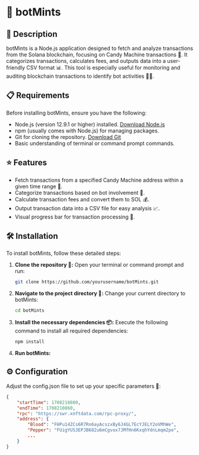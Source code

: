 # 🤖 botMints

## 📝 Description

botMints is a Node.js application designed to fetch and analyze transactions from the Solana blockchain, focusing on Candy Machine transactions 🍬. It categorizes transactions, calculates fees, and outputs data into a user-friendly CSV format 📊. This tool is especially useful for monitoring and auditing blockchain transactions to identify bot activities 🕵️‍♂️.

## 📋 Requirements

Before installing botMints, ensure you have the following:
- Node.js (version 12.9.1 or higher) installed. [Download Node.js](https://nodejs.org/)
- npm (usually comes with Node.js) for managing packages.
- Git for cloning the repository. [Download Git](https://git-scm.com/downloads)
- Basic understanding of terminal or command prompt commands.

## ⭐ Features

- Fetch transactions from a specified Candy Machine address within a given time range 📅.
- Categorize transactions based on bot involvement 🤔.
- Calculate transaction fees and convert them to SOL 💰.
- Output transaction data into a CSV file for easy analysis 📈.
- Visual progress bar for transaction processing 🚀.

## 🛠 Installation

To install botMints, follow these detailed steps:

1. **Clone the repository 📁:**
   Open your terminal or command prompt and run:
   ```bash
   git clone https://github.com/yourusername/botMints.git
2. **Navigate to the project directory 🚀:**
    Change your current directory to botMints:
    ```bash
    cd botMints
3. **Install the necessary dependencies 📦:**
    Execute the following command to install all required dependencies:
    ```bash
    npm install
4. **Run botMints:**
  

## ⚙️ Configuration
Adjust the config.json file to set up your specific parameters 🔧:
```json
{
    "startTime": 1708210800,
    "endTime": 1708210860,
    "rpc": "https://swr.xnftdata.com/rpc-proxy/",
    "address": {
        "Blood": "FHPu14ZCs6R7Rn6ayAcszxBy6J4GL7EcYJELY2oVMhWe",
        "Pepper": "FUigYUS3EPJB682u6mCgvox7JMfHn6KxqhYdnLmqm2pe",
        ...
    }
}
```
